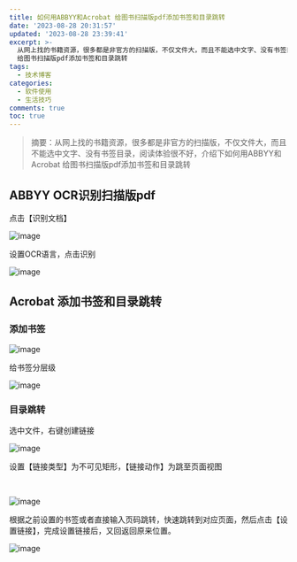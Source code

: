 ```yaml
---
title: 如何用ABBYY和Acrobat 给图书扫描版pdf添加书签和目录跳转
date: '2023-08-28 20:31:57'
updated: '2023-08-28 23:39:41'
excerpt: >-
  从网上找的书籍资源，很多都是非官方的扫描版，不仅文件大，而且不能选中文字、没有书签目录，阅读体验很不好，介绍下如何用ABBYY和Acrobat
  给图书扫描版pdf添加书签和目录跳转
tags:
  - 技术博客
categories:
  - 软件使用
  - 生活技巧
comments: true
toc: true
---
```



> 摘要：从网上找的书籍资源，很多都是非官方的扫描版，不仅文件大，而且不能选中文字、没有书签目录，阅读体验很不好，介绍下如何用ABBYY和Acrobat 给图书扫描版pdf添加书签和目录跳转

## ABBYY OCR识别扫描版pdf

点击【识别文档】

​![image](https://cdn.staticaly.com/gh/Achuan-2/PicBed@pic/assets/202308282304858.png)​

设置OCR语言，点击识别

​![image](https://cdn.staticaly.com/gh/Achuan-2/PicBed@pic/assets/202308282313720.png)​

## Acrobat 添加书签和目录跳转

### 添加书签

​![image](https://cdn.staticaly.com/gh/Achuan-2/PicBed@pic/assets/202308282314966.png)​

给书签分层级

​![image](https://cdn.staticaly.com/gh/Achuan-2/PicBed@pic/assets/202308282320715.png)​

### 目录跳转

选中文件，右键创建链接

​​​![image](https://cdn.staticaly.com/gh/Achuan-2/PicBed@pic/assets/202308282321229.png)​​

设置【链接类型】为不可见矩形，【链接动作】为跳至页面视图

‍

​​![image](https://cdn.staticaly.com/gh/Achuan-2/PicBed@pic/assets/202308282320705.png)

根据之前设置的书签或者直接输入页码跳转，快速跳转到对应页面，然后点击【设置链接】，完成设置链接后，又回返回原来位置。

​​​![image](https://cdn.staticaly.com/gh/Achuan-2/PicBed@pic/assets/202308282323267.png)​​​
